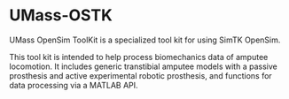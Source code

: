 # UMass-OSTK
UMass OpenSim ToolKit is a specialized tool kit for using SimTK OpenSim. 

This tool kit is intended to help process biomechanics data of amputee locomotion. It includes generic transtibial amputee models with a passive prosthesis and active experimental robotic prosthesis, and functions for data processing via a MATLAB API. 
